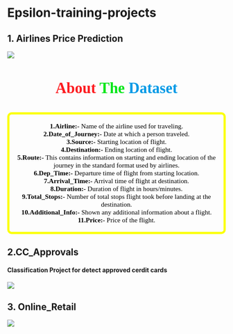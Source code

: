 # Epsilon-training-projects

## 1. Airlines Price Prediction 

![](https://cdn3.f-cdn.com//files/download/146138312/flights.jpg?fit=crop)

<h3 style="color:#0099e6;font-size:35px;font-family:Georgia;text-align:center;"><strong><strong style="color:#fd1c20;font-size:35px;font-family:Georgia;">About <strong style="color:#00e617;font-size:35px;font-family:Georgia;">The <strong style="color:#0099e6;font-size:35px;font-family:Georgia;">Dataset </strong></strong></strong></strong></h3>

<p style= "font-family:Georgia;color:#000000;font-size:110%;text-align:center;border-radius:10px 10px;border-style: solid;border-width:5px;border-color:#fbff00;"><br><b>1.Airline:-</b> Name of the airline used for traveling.<br>
<b>2.Date_of_Journey:-</b> Date at which a person traveled.<br>
<b>3.Source:-</b> Starting location of flight.<br>
<b>4.Destination:-</b> Ending location of flight.<br>
<b>5.Route:-</b> This contains information on starting and ending location of the journey in the standard format used by airlines.<br>
<b>6.Dep_Time:-</b> Departure time of flight from starting location.<br>
<b>7.Arrival_Time:-</b> Arrival time of flight at destination.<br>
<b>8.Duration:-</b> Duration of flight in hours/minutes.<br>
<b>9.Total_Stops:-</b> Number of total stops flight took before landing at the destination.<br>
<b>10.Additional_Info:-</b> Shown any additional information about a flight.<br>
<b>11.Price:-</b> Price of the flight.<br>
    <br>
</p>


## 2.CC_Approvals
#### Classification Project for detect approved cerdit cards 
![](https://th.bing.com/th/id/R.caa2380aad283d8587d00f0414f8f5ae?rik=wzPbj3b2%2bJlFKA&riu=http%3a%2f%2fs29322.pcdn.co%2fwp-content%2fuploads%2f2019%2f06%2fChoosingAnInstantApprovalCreditCard-700x400.jpg.optimal.jpg&ehk=zll4LXCoJvEhJhvoCIk6%2fb2hPzsSriLCohpXwj3m96k%3d&risl=&pid=ImgRaw&r=0)


## 3. Online_Retail
![](https://th.bing.com/th/id/OIP.Kvx54lE82Qje8Z0yMxt1YQHaE7?pid=ImgDet&rs=1)
